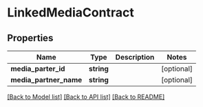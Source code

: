# LinkedMediaContract

## Properties
Name | Type | Description | Notes
------------ | ------------- | ------------- | -------------
**media_parter_id** | **string** |  | [optional] 
**media_partner_name** | **string** |  | [optional] 

[[Back to Model list]](../README.md#documentation-for-models) [[Back to API list]](../README.md#documentation-for-api-endpoints) [[Back to README]](../README.md)


